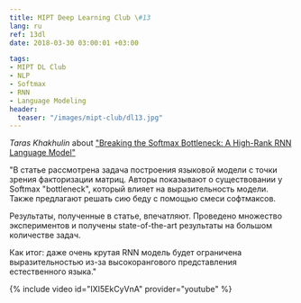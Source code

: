 ```yaml
---
title: MIPT Deep Learning Club \#13
lang: ru
ref: 13dl
date: 2018-03-30 03:00:01 +03:00

tags:
- MIPT DL Club
- NLP
- Softmax
- RNN
- Language Modeling
header:
  teaser: "/images/mipt-club/dl13.jpg"
---
```


_Taras Khakhulin_ about ["Breaking the Softmax Bottleneck: A High-Rank RNN Language Model"](https://arxiv.org/abs/1711.03953)

"В статье рассмотрена задача построения языковой модели с точки зрения факторизации матриц. Авторы показывают о существовании у Softmax "bottleneck", который влияет на выразительность модели.
Также предлагают решать сию беду с помощью смеси софтмаксов.

Результаты, полученные в статье, впечатляют. Проведено множество экспериментов и получены state-of-the-art результаты на большом количестве задач.

Как итог: даже очень крутая RNN модель будет ограничена выразительностью из-за высокорангового представления естественного языка."

{% include video id="IXI5EkCyVnA" provider="youtube" %}
